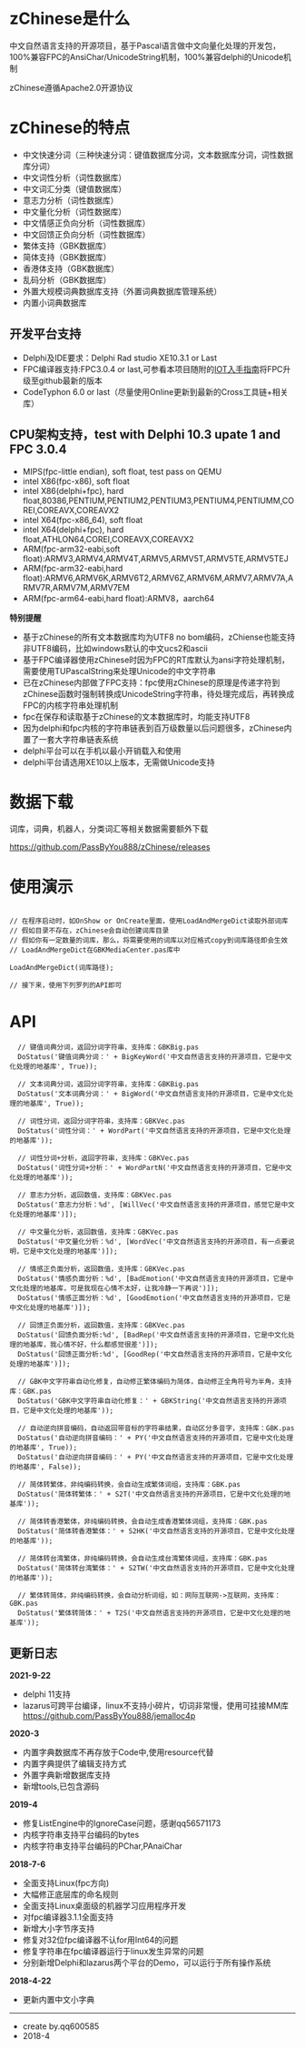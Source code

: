 # zChinese是什么

中文自然语言支持的开源项目，基于Pascal语言做中文向量化处理的开发包，100%兼容FPC的AnsiChar/UnicodeString机制，100%兼容delphi的Unicode机制

zChinese遵循Apache2.0开源协议

# zChinese的特点
- 中文快速分词（三种快速分词：键值数据库分词，文本数据库分词，词性数据库分词）
- 中文词性分析（词性数据库）
- 中文词汇分类（键值数据库）
- 意志力分析（词性数据库）
- 中文量化分析（词性数据库）
- 中文情感正负向分析（词性数据库）
- 中文回馈正负向分析（词性数据库）
- 繁体支持（GBK数据库）
- 简体支持（GBK数据库）
- 香港体支持（GBK数据库）
- 乱码分析（GBK数据库）
- 外置大规模词典数据库支持（外置词典数据库管理系统）
- 内置小词典数据库

## 开发平台支持

- Delphi及IDE要求：Delphi Rad studio XE10.3.1 or Last
- FPC编译器支持:FPC3.0.4 or last,可参看本项目随附的[IOT入手指南](https://github.com/PassByYou888/ZServer4D/blob/master/Documents/%E5%85%A5%E6%89%8BIOT%E7%9A%84%E5%AE%8C%E5%85%A8%E6%94%BB%E7%95%A5.pdf)将FPC升级至github最新的版本
- CodeTyphon 6.0 or last（尽量使用Online更新到最新的Cross工具链+相关库）

## CPU架构支持，test with Delphi 10.3 upate 1 and FPC 3.0.4

- MIPS(fpc-little endian), soft float, test pass on QEMU 
- intel X86(fpc-x86), soft float
- intel X86(delphi+fpc), hard float,80386,PENTIUM,PENTIUM2,PENTIUM3,PENTIUM4,PENTIUMM,COREI,COREAVX,COREAVX2
- intel X64(fpc-x86_64), soft float
- intel X64(delphi+fpc), hard float,ATHLON64,COREI,COREAVX,COREAVX2
- ARM(fpc-arm32-eabi,soft float):ARMV3,ARMV4,ARMV4T,ARMV5,ARMV5T,ARMV5TE,ARMV5TEJ
- ARM(fpc-arm32-eabi,hard float):ARMV6,ARMV6K,ARMV6T2,ARMV6Z,ARMV6M,ARMV7,ARMV7A,ARMV7R,ARMV7M,ARMV7EM
- ARM(fpc-arm64-eabi,hard float):ARMV8，aarch64


**特别提醒**

- 基于zChinese的所有文本数据库均为UTF8 no bom编码，zChiense也能支持非UTF8编码，比如windows默认的中文ucs2和ascii
- 基于FPC编译器使用zChinese时因为FPC的RT库默认为ansi字符处理机制，需要使用TUPascalString来处理Unicode的中文字符串
- 已在zChinese内部做了FPC支持：fpc使用zChinese的原理是传递字符到zChinese函数时强制转换成UnicodeString字符串，待处理完成后，再转换成FPC的内核字符串处理机制
- fpc在保存和读取基于zChinese的文本数据库时，均能支持UTF8
- 因为delphi和fpc内核的字符串链表到百万级数量以后问题很多，zChinese内置了一套大字符串链表系统
- delphi平台可以在手机以最小开销载入和使用
- delphi平台请选用XE10以上版本，无需做Unicode支持

# 数据下载

词库，词典，机器人，分类词汇等相关数据需要额外下载

https://github.com/PassByYou888/zChinese/releases

# 使用演示
```delphi

// 在程序启动时，如OnShow or OnCreate里面，使用LoadAndMergeDict读取外部词库
// 假如目录不存在，zChinese会自动创建词库目录
// 假如你有一定数量的词库，那么，将需要使用的词库以对应格式copy到词库路径即会生效
// LoadAndMergeDict在GBKMediaCenter.pas库中

LoadAndMergeDict(词库路径);

// 接下来，使用下列罗列的API即可
```

# API
```delphi
  // 键值词典分词，返回分词字符串，支持库：GBKBig.pas
  DoStatus('键值词典分词：' + BigKeyWord('中文自然语言支持的开源项目，它是中文化处理的地基库', True));

  // 文本词典分词，返回分词字符串，支持库：GBKBig.pas
  DoStatus('文本词典分词：' + BigWord('中文自然语言支持的开源项目，它是中文化处理的地基库', True));

  // 词性分词，返回分词字符串，支持库：GBKVec.pas
  DoStatus('词性分词：' + WordPart('中文自然语言支持的开源项目，它是中文化处理的地基库'));

  // 词性分词+分析，返回字符串，支持库：GBKVec.pas
  DoStatus('词性分词+分析：' + WordPartN('中文自然语言支持的开源项目，它是中文化处理的地基库'));

  // 意志力分析，返回数值，支持库：GBKVec.pas
  DoStatus('意志力分析：%d', [WillVec('中文自然语言支持的开源项目，感觉它是中文化处理的地基库')]);

  // 中文量化分析，返回数值，支持库：GBKVec.pas
  DoStatus('中文量化分析：%d', [WordVec('中文自然语言支持的开源项目，有一点要说明，它是中文化处理的地基库')]);

  // 情感正负面分析，返回数值，支持库：GBKVec.pas
  DoStatus('情感负面分析：%d', [BadEmotion('中文自然语言支持的开源项目，它是中文化处理的地基库，可是我现在心情不太好，让我冷静一下再说')]);
  DoStatus('情感正面分析：%d', [GoodEmotion('中文自然语言支持的开源项目，它是中文化处理的地基库')]);

  // 回馈正负面分析，返回数值，支持库：GBKVec.pas
  DoStatus('回馈负面分析:%d', [BadRep('中文自然语言支持的开源项目，它是中文化处理的地基库，我心情不好，什么都感觉很差')]);
  DoStatus('回馈正面分析:%d', [GoodRep('中文自然语言支持的开源项目，它是中文化处理的地基库')]);

  // GBK中文字符串自动化修复，自动修正繁体编码为简体，自动修正全角符号为半角，支持库：GBK.pas
  DoStatus('GBK中文字符串自动化修复：' + GBKString('中文自然语言支持的开源项目，它是中文化处理的地基库'));

  // 自动逆向拼音编码，自动返回带音标的字符串结果，自动区分多音字，支持库：GBK.pas
  DoStatus('自动逆向拼音编码：' + PY('中文自然语言支持的开源项目，它是中文化处理的地基库', True));
  DoStatus('自动逆向拼音编码：' + PY('中文自然语言支持的开源项目，它是中文化处理的地基库', False));

  // 简体转繁体，非纯编码转换，会自动生成繁体词组，支持库：GBK.pas
  DoStatus('简体转繁体：' + S2T('中文自然语言支持的开源项目，它是中文化处理的地基库'));

  // 简体转香港繁体，非纯编码转换，会自动生成香港繁体词组，支持库：GBK.pas
  DoStatus('简体转香港繁体：' + S2HK('中文自然语言支持的开源项目，它是中文化处理的地基库'));

  // 简体转台湾繁体，非纯编码转换，会自动生成台湾繁体词组，支持库：GBK.pas
  DoStatus('简体转台湾繁体：' + S2TW('中文自然语言支持的开源项目，它是中文化处理的地基库'));

  // 繁体转简体，非纯编码转换，会自动分析词组，如：网际互联网->互联网，支持库：GBK.pas
  DoStatus('繁体转简体：' + T2S('中文自然语言支持的开源项目，它是中文化处理的地基库'));

```

## 更新日志

**2021-9-22**

- delphi 11支持
- lazarus可跨平台编译，linux不支持小碎片，切词非常慢，使用可挂接MM库 https://github.com/PassByYou888/jemalloc4p

**2020-3**

- 内置字典数据库不再存放于Code中,使用resource代替
- 内置字典提供了编辑支持方式
- 外置字典新增数据库支持
- 新增tools,已包含源码

**2019-4**

- 修复ListEngine中的IgnoreCase问题，感谢qq56571173
- 内核字符串支持平台编码的bytes
- 内核字符串支持平台编码的PChar,PAnaiChar

**2018-7-6**

- 全面支持Linux(fpc方向)
- 大幅修正底层库的命名规则
- 全面支持Linux桌面级的机器学习应用程序开发
- 对fpc编译器3.1.1全面支持
- 新增大小字节序支持
- 修复对32位fpc编译器不认for用Int64的问题
- 修复字符串在fpc编译器运行于linux发生异常的问题
- 分别新增Delphi和lazarus两个平台的Demo，可以运行于所有操作系统


**2018-4-22**
- 更新内置中文小字典





----------

- create by.qq600585
- 2018-4
